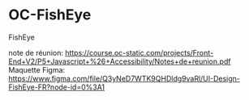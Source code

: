 # OC-FishEye

FishEye

note de réunion: https://course.oc-static.com/projects/Front-End+V2/P5+Javascript+%26+Accessibility/Notes+de+reunion.pdf
Maquette Figma: https://www.figma.com/file/Q3yNeD7WTK9QHDldg9vaRl/UI-Design-FishEye-FR?node-id=0%3A1
